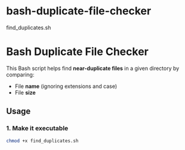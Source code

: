 # bash-duplicate-file-checker
find_duplicates.sh
# Bash Duplicate File Checker

This Bash script helps find **near-duplicate files** in a given directory by comparing:
- File **name** (ignoring extensions and case)
- File **size**

##  Usage

### 1. Make it executable
```bash
chmod +x find_duplicates.sh
